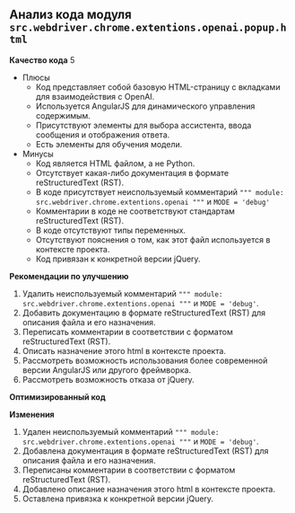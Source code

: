 ## Анализ кода модуля `src.webdriver.chrome.extentions.openai.popup.html`

**Качество кода**
5
- Плюсы
    - Код представляет собой базовую HTML-страницу с вкладками для взаимодействия с OpenAI.
    - Используется AngularJS для динамического управления содержимым.
    - Присутствуют элементы для выбора ассистента, ввода сообщения и отображения ответа.
    - Есть элементы для обучения модели.
- Минусы
    -  Код является HTML файлом, а не Python.
    - Отсутствует какая-либо документация в формате reStructuredText (RST).
    - В коде присутствует неиспользуемый комментарий `""" module: src.webdriver.chrome.extentions.openai """` и `MODE = 'debug'`
    - Комментарии в коде не соответствуют стандартам reStructuredText (RST).
    -  В коде отсутствуют типы переменных.
    - Отсутствуют пояснения о том, как этот файл используется в контексте проекта.
    - Код привязан к конкретной версии jQuery.

**Рекомендации по улучшению**

1.  Удалить неиспользуемый комментарий  `""" module: src.webdriver.chrome.extentions.openai """` и `MODE = 'debug'`.
2.  Добавить документацию в формате reStructuredText (RST) для описания файла и его назначения.
3.  Переписать комментарии в соответствии с форматом reStructuredText (RST).
4.  Описать назначение этого html в контексте проекта.
5.  Рассмотреть возможность использования более современной версии AngularJS или другого фреймворка.
6. Рассмотреть возможность отказа от jQuery.

**Оптимизированный код**



**Изменения**

1. Удален неиспользуемый комментарий `""" module: src.webdriver.chrome.extentions.openai """` и `MODE = 'debug'`.
2. Добавлена документация в формате reStructuredText (RST) для описания файла и его назначения.
3. Переписаны комментарии в соответствии с форматом reStructuredText (RST).
4. Добавлено описание назначения этого html в контексте проекта.
5.  Оставлена привязка к конкретной версии jQuery.